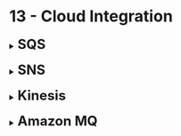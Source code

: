 # 13 - Cloud Integration

<details>
  	<summary>
		<strong>
			<font size=5>
				SQS
			</font>
		</strong>
	</summary>
	<font size=4>
		- <strong>Queue service</strong>; up to 14 days message retention; For <strong>Decoupling applications (resiliency, reliability)</strong>
	</font>
	<br>
	<font size=4>
		- Multiple Producers, Consumers; share the reads from <strong>distributed applications</strong> and delete messages when done
	</font>
</details>

<br>

<details>
  	<summary>
		<strong>
			<font size=5>
				SNS
			</font>
		</strong>
	</summary>
	<font size=4>
		- <strong>Notification Service</strong>; No message retention
	</font>
	<br>
	<font size=4>
		- Subscribers (Email, Lambda, SQS, HTTP...)
	</font>
	<br>
	<font size=4>
		- Sends all messages to all subscribers
	</font>
</details>

<br>

<details>
  	<summary>
		<strong>
			<font size=5>
				Kinesis
			</font>
		</strong>
	</summary>
	<font size=4>
		Real-time data streaming, persistence and analytics
	</font>
</details>

<br>

<details>
  	<summary>
		<strong>
			<font size=5>
				Amazon MQ
			</font>
		</strong>
	</summary>
	<font size=4>
		Managed message broker for <strong>ActiveMQ</strong> and <strong>RabbitMQ</strong>; <strong>MQTT</strong>, <strong>AMQP</strong> protocols
	</font>
</details>